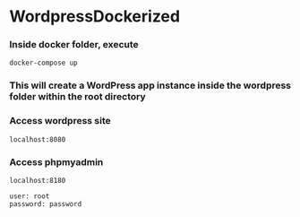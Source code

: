 # WordpressDockerized

### Inside docker folder, execute

```
docker-compose up
```

### This will create a WordPress app instance inside the wordpress folder within the root directory


### Access wordpress site

```
localhost:8080
```

### Access phpmyadmin

```
localhost:8180
```

```
user: root
password: password
```